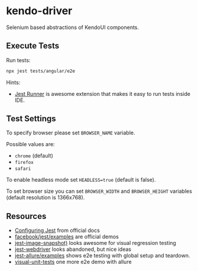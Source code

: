 # kendo-driver

Selenium based abstractions of KendoUI components.

## Execute Tests

Run tests:

```bash
npx jest tests/angular/e2e
```

Hints:

- [Jest Runner](https://marketplace.visualstudio.com/items?itemName=firsttris.vscode-jest-runner) is awesome extension that makes it easy to run tests inside IDE.

## Test Settings

To specify browser please set `BROWSER_NAME` variable.

Possible values are:

- `chrome` (default)
- `firefox`
- `safari`

To enable headless mode set `HEADLESS=true` (default is false).

To set browser size you can set `BROWSER_WIDTH` and `BROWSER_HEIGHT` variables (default resolution is 1366x768).

## Resources

- [Configuring Jest](https://jestjs.io/docs/en/configuration) from official docs
- [facebook/jest/examples](https://github.com/facebook/jest/tree/master/examples) are official demos
- [jest-image-snapshot)](https://github.com/americanexpress/jest-image-snapshot) looks awesome for visual regression testing
- [jest-webdriver](https://github.com/alexeyraspopov/jest-webdriver) looks abandoned, but nice ideas
- [jest-allure/examples](https://github.com/zaqqaz/jest-allure/tree/master/examples) shows e2e testing with global setup and teardown.
- [visual-unit-tests](https://github.com/zaqqaz/visual-unit-tests) one more e2e demo with allure
